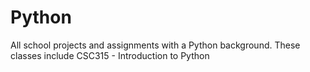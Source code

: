 # Python
All school projects and assignments with a Python background. These classes include
CSC315 - Introduction to Python
